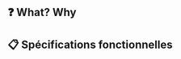 ## ❓ What? Why
<!-- Intérêt de cette PR ? Qu'est ce qu'elle ajoute en gros -->

## 📋 Spécifications fonctionnelles
<!-- Si possible, une liste plus ou moins précise de ce qui a été fait techniquement parlant, si c'est trop chiant, on met rien :trollface: -->


